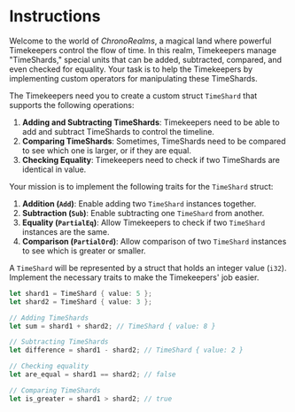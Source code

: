 # Instructions

Welcome to the world of *ChronoRealms*, a magical land where powerful Timekeepers control the flow of time. In this realm, Timekeepers manage "TimeShards," special units that can be added, subtracted, compared, and even checked for equality. Your task is to help the Timekeepers by implementing custom operators for manipulating these TimeShards.

The Timekeepers need you to create a custom struct `TimeShard` that supports the following operations:

1. **Adding and Subtracting TimeShards**: Timekeepers need to be able to add and subtract TimeShards to control the timeline.
2. **Comparing TimeShards**: Sometimes, TimeShards need to be compared to see which one is larger, or if they are equal.
3. **Checking Equality**: Timekeepers need to check if two TimeShards are identical in value.

Your mission is to implement the following traits for the `TimeShard` struct:

1. **Addition (`Add`)**: Enable adding two `TimeShard` instances together.
2. **Subtraction (`Sub`)**: Enable subtracting one `TimeShard` from another.
3. **Equality (`PartialEq`)**: Allow Timekeepers to check if two `TimeShard` instances are the same.
4. **Comparison (`PartialOrd`)**: Allow comparison of two `TimeShard` instances to see which is greater or smaller.

A `TimeShard` will be represented by a struct that holds an integer value (`i32`). Implement the necessary traits to make the Timekeepers' job easier.

```rust
let shard1 = TimeShard { value: 5 };
let shard2 = TimeShard { value: 3 };

// Adding TimeShards
let sum = shard1 + shard2; // TimeShard { value: 8 }

// Subtracting TimeShards
let difference = shard1 - shard2; // TimeShard { value: 2 }

// Checking equality
let are_equal = shard1 == shard2; // false

// Comparing TimeShards
let is_greater = shard1 > shard2; // true
```
